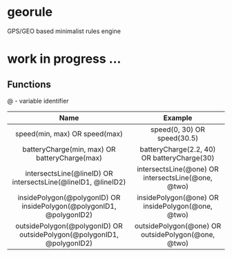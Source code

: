 # georule
GPS/GEO based minimalist rules engine

# work in progress ...

## Functions
@ - variable identifier

|                                  Name                                  |                       Example                      |
|:----------------------------------------------------------------------:|:--------------------------------------------------:|
| speed(min, max) OR speed(max)                                          | speed(0, 30) OR speed(30.5)                        |
| batteryCharge(min, max) OR batteryCharge(max)                          | batteryCharge(2.2, 40) OR batteryCharge(30)        |
| intersectsLine(@lineID) OR intersectsLine(@lineID1, @lineID2)          | intersectsLine(@one) OR intersectsLine(@one, @two) |
| insidePolygon(@polygonID) OR insidePolygon(@polygonID1, @polygonID2)   | insidePolygon(@one) OR insidePolygon(@one, @two)   |
| outsidePolygon(@polygonID) OR outsidePolygon(@polygonID1, @polygonID2) | outsidePolygon(@one) OR outsidePolygon(@one, @two) |